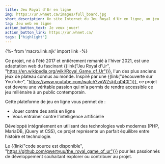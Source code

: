 ```yaml
---
title: Jeu Royal d'Ur en ligne
img: https://ur.whnet.ca/images/full_board.jpg
short_description: Un site Internet du Jeu Royal d'Ur en ligne, un jeu de société vieux de 4500 ans!
tag: Jeu web en ligne
action_button_text: Je veux jouer!
action_button_link: https://ur.whnet.ca/
tags: ["highlight"]
---
```


{%- from 'macro.link.njk' import link -%}

Ce projet, né à l'été 2017 et entièrement remanié à l'hiver 2021, est une adaptation web du fascinant {{link("Jeu Royal d'Ur", "https://en.wikipedia.org/wiki/Royal_Game_of_Ur")}}, l'un des plus anciens jeux de plateau connus au monde. Inspiré par une {{link("découverte sur YouTube", "https://www.youtube.com/watch?v=WZskjLq040I")}}, ce projet est devenu une véritable passion qui m'a permis de rendre accessible ce jeu millénaire à un public contemporain.

Cette plateforme de jeu en ligne vous permet de :
- Jouer contre des amis en ligne
- Vous entraîner contre l'intelligence artificielle

Développé intégralement en utilisant des technologies web modernes (PHP, MariaDB, jQuery et CSS), ce projet représente un parfait équilibre entre histoire et technologie.

Le {{link("code source est disponible", "https://github.com/qwertyuu/the_royal_game_of_ur")}} pour les passionnés de développement souhaitant explorer ou contribuer au projet.